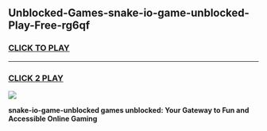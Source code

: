 
## Unblocked-Games-snake-io-game-unblocked-Play-Free-rg6qf
<h3>
<a href="https://premium76.site?title=snake-io-game-unblocked&ref=09A">CLICK TO PLAY</a></h3>
<hr>

<h3>
<a href="https://premium76.site?title=snake-io-game-unblocked&ref=09A">CLICK 2 PLAY</a>
  
</h3>

<a href="https://premium76.site?title=snake-io-game-unblocked&ref=09A"><img src="https://clearcache.store/games.png"></a>


**snake-io-game-unblocked games unblocked: Your Gateway to Fun and Accessible Online Gaming**
